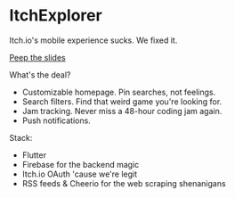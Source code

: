 # ItchExplorer

Itch.io's mobile experience sucks. We fixed it.

[Peep the slides](https://docs.google.com/presentation/d/e/2PACX-1vSTbokh1DvEn2PSKci8gEbKIBtKuzCYcGwvbLk9AzJJeVTTBWrQFPo0bKNj6rBXWU1KWmS5M6af5I_7/pub?start=false&loop=false&delayms=3000)

What's the deal?

- Customizable homepage. Pin searches, not feelings.
- Search filters. Find that weird game you're looking for.
- Jam tracking. Never miss a 48-hour coding jam again.
- Push notifications.

Stack:

- Flutter
- Firebase for the backend magic
- Itch.io OAuth 'cause we're legit
- RSS feeds & Cheerio for the web scraping shenanigans

